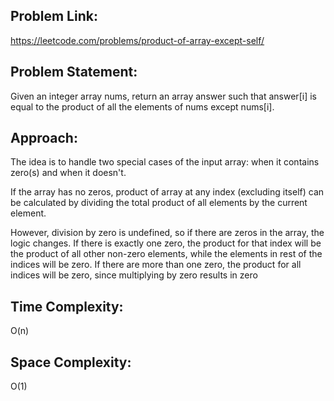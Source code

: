 ## Problem Link:
https://leetcode.com/problems/product-of-array-except-self/
## Problem Statement:
Given an integer array nums, return an array answer such that answer[i] is equal to the product of all the elements of nums except nums[i]. 
## Approach:
The idea is to handle two special cases of the input array: when it contains zero(s) and when it doesn't.

If the array has no zeros, product of array at any index (excluding itself) can be calculated by dividing the total product of all elements by the current element. 

However, division by zero is undefined, so if there are zeros in the array, the logic changes. If there is exactly one zero, the product for that index will be the product of all other non-zero elements, while the elements in rest of the indices will be zero. 
If there are more than one zero, the product for all indices will be zero, since multiplying by zero results in zero
## Time Complexity: 
O(n) 
## Space Complexity: 
O(1)
